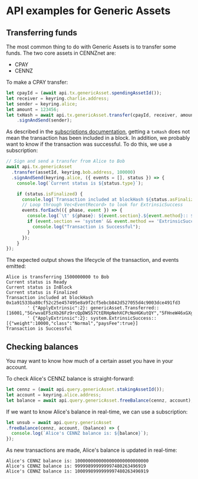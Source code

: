 # API examples for Generic Assets

## Transferring funds
The most common thing to do with Generic Assets is to transfer some funds.
The two core assets in CENNZnet are:
* CPAY
* CENNZ

To make a CPAY transfer:

```js
let cpayId = (await api.tx.genericAsset.spendingAssetId());
let receiver = keyring.charlie.address;
let sender = keyring.alice;
let amount = 123456;
let txHash = await api.tx.genericAsset.transfer(cpayId, receiver, amount)
    .signAndSend(sender);
```

As described in the [subscriptions documentation](subscriptions), getting a `txHash` does not mean the transaction has been included in a block. In addition, we probably want to know if the transaction was successful. To do this, we use a subscription:

```js
// Sign and send a transfer from Alice to Bob
await api.tx.genericAsset
  .transfer(assetId, keyring.bob.address, 100000)
  .signAndSend(keyring.alice, ({ events = [], status }) => {
    console.log(`Current status is ${status.type}`);

    if (status.isFinalized) {
      console.log(`Transaction included at blockHash ${status.asFinalized}`);
      // Loop through Vec<EventRecord> to look for ExtrinsicSuccess
      events.forEach(({ phase, event }) => {
        console.log(`\t' ${phase}: ${event.section}.${event.method}:: ${event.data}`);
        if (event.section == 'system' && event.method == 'ExtrinsicSuccess') {
          console.log("Transaction is Successful");
        }
      });
    }
});
```

The expected output shows the lifecycle of the transaction, and events emitted:

```
Alice is transferring 1500000000 to Bob
Current status is Ready
Current status is InBlock
Current status is Finalized
Transaction included at blockHash 0x1a91533ba80cf52c25e457495e8a9f2cf5ebcb842d527055d4c9003dce491fd3
        ' {"ApplyExtrinsic":2}: genericAsset.Transferred:: [16001,"5GrwvaEF5zXb26Fz9rcQpDWS57CtERHpNehXCPcNoHGKutQY","5FHneW46xGXgs5mUiveU4sbTyGBzmstUspZC92UhjJM694ty",1500000000]
        ' {"ApplyExtrinsic":2}: system.ExtrinsicSuccess:: [{"weight":10000,"class":"Normal","paysFee":true}]
Transaction is Successful
```

## Checking balances
You may want to know how much of a certain asset you have in your account.

To check Alice's CENNZ balance is straight-forward:

```js
let cennz = (await api.query.genericAsset.stakingAssetId());
let account = keyring.alice.address;
let balance = await api.query.genericAsset.freeBalance(cennz, account);
```

If we want to know Alice's balance in real-time, we can use a subscription:

```js
let unsub = await api.query.genericAsset
.freeBalance(cennz, account, (balance) => {
  console.log(`Alice's CENNZ balance is: ${balance}`);
});
```

As new transactions are made, Alice's balance is updated in real-time:
```
Alice's CENNZ balance is: 1000000000000000000000000000
Alice's CENNZ balance is: 999998999999997480263496919
Alice's CENNZ balance is: 1000998999999997480263496919
```
